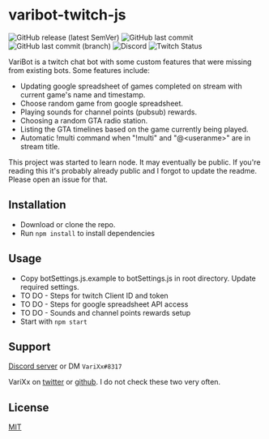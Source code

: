 #  varibot-twitch-js
![GitHub release (latest SemVer)](https://img.shields.io/github/v/release/varixx/varibot-twitch-js?sort=semver) ![GitHub last commit](https://img.shields.io/github/last-commit/varixx/varibot-twitch-js) ![GitHub last commit (branch)](https://img.shields.io/github/last-commit/varixx/varibot-twitch-js/dev?label=last%20commit%20%28dev%29) ![Discord](https://img.shields.io/discord/90687557523771392?color=000000&label=%20&logo=discord) ![Twitch Status](https://img.shields.io/twitch/status/varixx?label=%20&logo=twitch) 

VariBot is a twitch chat bot with some custom features that were missing from existing bots. Some features include:
- Updating google spreadsheet of games completed on stream with current game's name and timestamp.
- Choose random game from google spreadsheet.
- Playing sounds for channel points (pubsub) rewards. 
- Choosing a random GTA radio station.
- Listing the GTA timelines based on the game currently being played.
- Automatic !multi command when "!multi" and "@\<useranme\>" are in stream title.

This project was started to learn node. It may eventually be public. If you're reading this it's probably already public and I forgot to update the readme. Please open an issue for that. 

## Installation

- Download or clone the repo.
- Run ```npm install``` to install dependencies 

## Usage

- Copy botSettings.js.example to botSettings.js in root directory. Update required settings. 
- TO DO - Steps for twitch Client ID and token
- TO DO - Steps for google spreadsheet API access
- TO DO - Sounds and channel points rewards setup
- Start with ```npm start```

## Support
[Discord server](https://discord.gg/QNppY7T) or DM `VariXx#8317`

VariXx on [twitter](https://twitter.com/VariXx) or [github](https://github.com/varixx/). I do not check these two very often.  

## License
[MIT](https://choosealicense.com/licenses/mit/)

